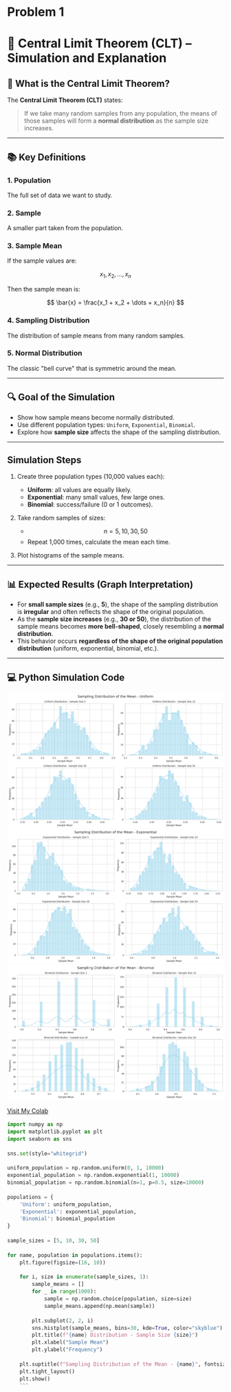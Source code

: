 # Problem 1

# 🧪 Central Limit Theorem (CLT) – Simulation and Explanation

## 🧠 What is the Central Limit Theorem?

The **Central Limit Theorem (CLT)** states:

> If we take many random samples from any population, the means of those samples will form a **normal distribution** as the sample size increases.

---

## 📚 Key Definitions

### 1. **Population**
The full set of data we want to study.

### 2. **Sample**
A smaller part taken from the population.

### 3. **Sample Mean**

If the sample values are:

$$
x_1, x_2, \dots, x_n
$$

Then the sample mean is:

$$
\bar{x} = \frac{x_1 + x_2 + \dots + x_n}{n}
$$

### 4. **Sampling Distribution**
The distribution of sample means from many random samples.

### 5. **Normal Distribution**
The classic "bell curve" that is symmetric around the mean.

---

## 🔍 Goal of the Simulation

- Show how sample means become normally distributed.
- Use different population types: `Uniform`, `Exponential`, `Binomial`.
- Explore how **sample size** affects the shape of the sampling distribution.

---

##  Simulation Steps

1. Create three population types (10,000 values each):
   - **Uniform**: all values are equally likely.
   - **Exponential**: many small values, few large ones.
   - **Binomial**: success/failure (0 or 1 outcomes).

2. Take random samples of sizes:
   - $$n = 5, 10, 30, 50$$
   - Repeat 1,000 times, calculate the mean each time.

3. Plot histograms of the sample means.

---

## 📊 Expected Results (Graph Interpretation)

- For **small sample sizes** (e.g., **5**), the shape of the sampling distribution is **irregular** and often reflects the shape of the original population.
- As the **sample size increases** (e.g., **30 or 50**), the distribution of the sample means becomes **more bell-shaped**, closely resembling a **normal distribution**.
- This behavior occurs **regardless of the shape of the original population distribution** (uniform, exponential, binomial, etc.).

---

## 💻 Python Simulation Code

![alt text](image.png)
![alt text](image-1.png)
![alt text](image-2.png)

[Visit My Colab](https://colab.research.google.com/drive/1earTz9fEE6AFTS9FfG3Pp4AjYf79A1Yw)

```python 
import numpy as np
import matplotlib.pyplot as plt
import seaborn as sns

sns.set(style="whitegrid")

uniform_population = np.random.uniform(0, 1, 10000)
exponential_population = np.random.exponential(1, 10000)
binomial_population = np.random.binomial(n=1, p=0.5, size=10000)

populations = {
    'Uniform': uniform_population,
    'Exponential': exponential_population,
    'Binomial': binomial_population
}

sample_sizes = [5, 10, 30, 50]

for name, population in populations.items():
    plt.figure(figsize=(16, 10))
    
    for i, size in enumerate(sample_sizes, 1):
        sample_means = []
        for _ in range(1000):
            sample = np.random.choice(population, size=size)
            sample_means.append(np.mean(sample))
        
        plt.subplot(2, 2, i)
        sns.histplot(sample_means, bins=30, kde=True, color="skyblue")
        plt.title(f"{name} Distribution - Sample Size {size}")
        plt.xlabel("Sample Mean")
        plt.ylabel("Frequency")
    
    plt.suptitle(f"Sampling Distribution of the Mean - {name}", fontsize=18)
    plt.tight_layout()
    plt.show()
    ```
